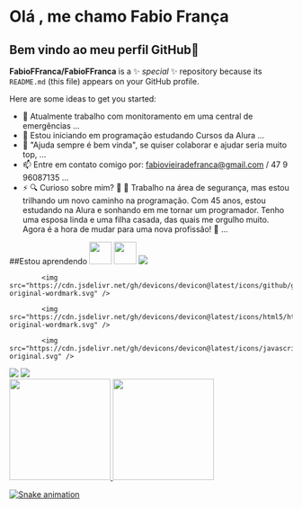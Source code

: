 # Olá , me chamo Fabio França
## Bem vindo ao meu perfil GitHub👋

**FabioFFranca/FabioFFranca** is a ✨ _special_ ✨ repository because its `README.md` (this file) appears on your GitHub profile.

Here are some ideas to get you started:

- 🔭 Atualmente trabalho com monitoramento em uma central de emergências ...
- 🌱 Estou iniciando em programação estudando Cursos da Alura ...
- 🤔 "Ajuda sempre é bem vinda", se quiser colaborar e ajudar seria muito top, ...
- 📫 Entre em contato comigo por: fabiovieiradefranca@gmail.com / 47 9 96087135 ...
- ⚡ 🔍 Curioso sobre mim? 🤔
🔐 Trabalho na área de segurança, mas estou trilhando um novo caminho na programação. Com 45 anos, estou estudando na Alura e sonhando em me tornar um programador. Tenho uma esposa linda e uma filha casada, das quais me orgulho muito. Agora é a hora de mudar para uma nova profissão! 💪 ...

##Estou aprendendo
            <img loading="lazy" src="https://cdn.jsdelivr.net/gh/devicons/devicon/icons/java/java-original.svg" width="40" height="40"/> <img loading="lazy" src="https://cdn.jsdelivr.net/gh/devicons/devicon/icons/linux/linux-original.svg" width="40" height="40"/>
            <img src="https://cdn.jsdelivr.net/gh/devicons/devicon@latest/icons/git/git-original-wordmark.svg" />
          
            <img src="https://cdn.jsdelivr.net/gh/devicons/devicon@latest/icons/github/github-original-wordmark.svg" />
          
            <img src="https://cdn.jsdelivr.net/gh/devicons/devicon@latest/icons/html5/html5-original-wordmark.svg" />
          
            <img src="https://cdn.jsdelivr.net/gh/devicons/devicon@latest/icons/javascript/javascript-original.svg" />

 <div>
<a href="https://instagram.com/fabiofrancca" target="_blank"><img loading="lazy" src="https://img.shields.io/badge/-Instagram-%23E4405F?style=for-the-badge&logo=instagram&logoColor=white" target="_blank"></a>
<a href="https://www.linkedin.com/in/Fabio Franca" target="_blank"><img loading="lazy" src="https://img.shields.io/badge/-LinkedIn-%230077B5?style=for-the-badge&logo=linkedin&logoColor=white" target="_blank"></a>   
</div>

<div>
<a href="https://github.com/FabioFFranca">
<img loading="lazy" height="180em" src="https://github-readme-stats.vercel.app/api/top-langs/?FabioFFranca&layout=compact&langs_count=7&theme=dracula"/>
<img loading="lazy" height="180em" src="https://github-readme-stats.vercel.app/api?FabioFFranca-aqui&show_icons=true&theme=dracula&include_all_commits=true&count_private=true"/>
</div>

![Snake animation](https://github.com/seu-usuário-aqui/FabioFFranca/blob/output/github-contribution-grid-snake.svg)

